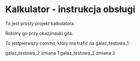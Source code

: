 # Kalkulator - instrukcja obsługi

To jest prosty projekt kalkulatora.

Robimy go przy okazjinauki gita.

To jestpierwszy commit, który ma trafić na galaz_testowa_1.

galaz_testowa_2 zmiana 1
galaz_testowa_2 zmiana 2